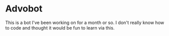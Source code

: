 # Advobot
This is a bot I've been working on for a month or so. I don't really know how to code and thought it would be fun to learn via this. 
